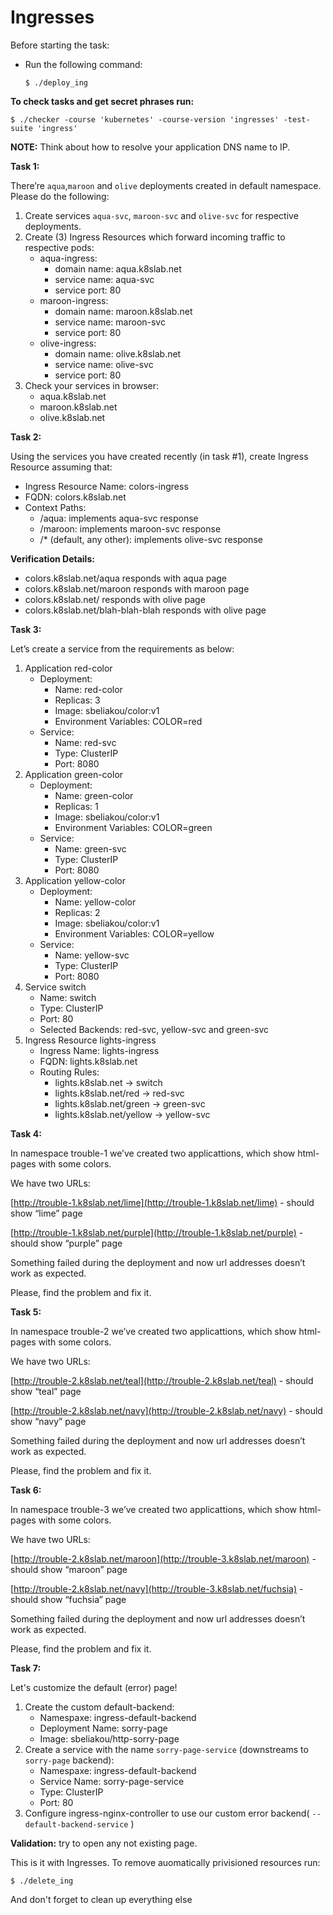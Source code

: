 # Ingresses

Before starting the task:

*   Run the following command:
    
        $ ./deploy_ing
    

**To check tasks and get secret phrases run:**

    $ ./checker -course 'kubernetes' -course-version 'ingresses' -test-suite 'ingress'

**NOTE:** Think about how to resolve your application DNS name to IP.

**Task 1:**

There’re `aqua`,`maroon` and `olive` deployments created in default namespace. Please do the following:

1.  Create services `aqua-svc`, `maroon-svc` and `olive-svc` for respective deployments.
2.  Create (3) Ingress Resources which forward incoming traffic to respective pods:
    *   aqua-ingress:
        *   domain name: aqua.k8slab.net
        *   service name: aqua-svc
        *   service port: 80
    *   maroon-ingress:
        *   domain name: maroon.k8slab.net
        *   service name: maroon-svc
        *   service port: 80
    *   olive-ingress:
        *   domain name: olive.k8slab.net
        *   service name: olive-svc
        *   service port: 80
3.  Check your services in browser:
    *   aqua.k8slab.net
    *   maroon.k8slab.net
    *   olive.k8slab.net

**Task 2:**

Using the services you have created recently (in task #1), create Ingress Resource assuming that:

*   Ingress Resource Name: colors-ingress
*   FQDN: colors.k8slab.net
*   Context Paths:
    *   /aqua: implements aqua-svc response
    *   /maroon: implements maroon-svc response
    *   /\* (default, any other): implements olive-svc response

**Verification Details:**

*   colors.k8slab.net/aqua responds with aqua page
*   colors.k8slab.net/maroon responds with maroon page
*   colors.k8slab.net/ responds with olive page
*   colors.k8slab.net/blah-blah-blah responds with olive page

**Task 3:**

Let’s create a service from the requirements as below:

1.  Application red-color
    *   Deployment:
        *   Name: red-color
        *   Replicas: 3
        *   Image: sbeliakou/color:v1
        *   Environment Variables: COLOR=red
    *   Service:
        *   Name: red-svc
        *   Type: ClusterIP
        *   Port: 8080
2.  Application green-color
    *   Deployment:
        *   Name: green-color
        *   Replicas: 1
        *   Image: sbeliakou/color:v1
        *   Environment Variables: COLOR=green
    *   Service:
        *   Name: green-svc
        *   Type: ClusterIP
        *   Port: 8080
3.  Application yellow-color
    *   Deployment:
        *   Name: yellow-color
        *   Replicas: 2
        *   Image: sbeliakou/color:v1
        *   Environment Variables: COLOR=yellow
    *   Service:
        *   Name: yellow-svc
        *   Type: ClusterIP
        *   Port: 8080
4.  Service switch
    *   Name: switch
    *   Type: ClusterIP
    *   Port: 80
    *   Selected Backends: red-svc, yellow-svc and green-svc
5.  Ingress Resource lights-ingress
    *   Ingress Name: lights-ingress
    *   FQDN: lights.k8slab.net
    *   Routing Rules:
        *   lights.k8slab.net -> switch
        *   lights.k8slab.net/red -> red-svc
        *   lights.k8slab.net/green -> green-svc
        *   lights.k8slab.net/yellow -> yellow-svc

**Task 4:**

In namespace trouble-1 we’ve created two applicattions, which show html-pages with some colors.

We have two URLs:

[http://trouble-1.k8slab.net/lime](http://trouble-1.k8slab.net/lime) - should show “lime” page

[http://trouble-1.k8slab.net/purple](http://trouble-1.k8slab.net/purple) - should show “purple” page

Something failed during the deployment and now url addresses doesn’t work as expected.

Please, find the problem and fix it.

**Task 5:**

In namespace trouble-2 we’ve created two applicattions, which show html-pages with some colors.

We have two URLs:

[http://trouble-2.k8slab.net/teal](http://trouble-2.k8slab.net/teal) - should show “teal” page

[http://trouble-2.k8slab.net/navy](http://trouble-2.k8slab.net/navy) - should show “navy” page

Something failed during the deployment and now url addresses doesn’t work as expected.

Please, find the problem and fix it.

**Task 6:**

In namespace trouble-3 we’ve created two applicattions, which show html-pages with some colors.

We have two URLs:

[http://trouble-2.k8slab.net/maroon](http://trouble-3.k8slab.net/maroon) - should show “maroon” page

[http://trouble-2.k8slab.net/navy](http://trouble-3.k8slab.net/fuchsia) - should show “fuchsia” page

Something failed during the deployment and now url addresses doesn’t work as expected.

Please, find the problem and fix it.

**Task 7:**

Let's customize the default (error) page!

1.  Create the custom default-backend:
    *   Namespaxe: ingress-default-backend
    *   Deployment Name: sorry-page
    *   Image: sbeliakou/http-sorry-page
2.  Create a service with the name `sorry-page-service` (downstreams to `sorry-page` backend):
    *   Namespaxe: ingress-default-backend
    *   Service Name: sorry-page-service
    *   Type: ClusterIP
    *   Port: 80
3.  Configure ingress-nginx-controller to use our custom error backend( `--default-backend-service` )

**Validation:** try to open any not existing page.

  
  

This is it with Ingresses. To remove auomatically privisioned resources run:

    $ ./delete_ing

And don't forget to clean up everything else